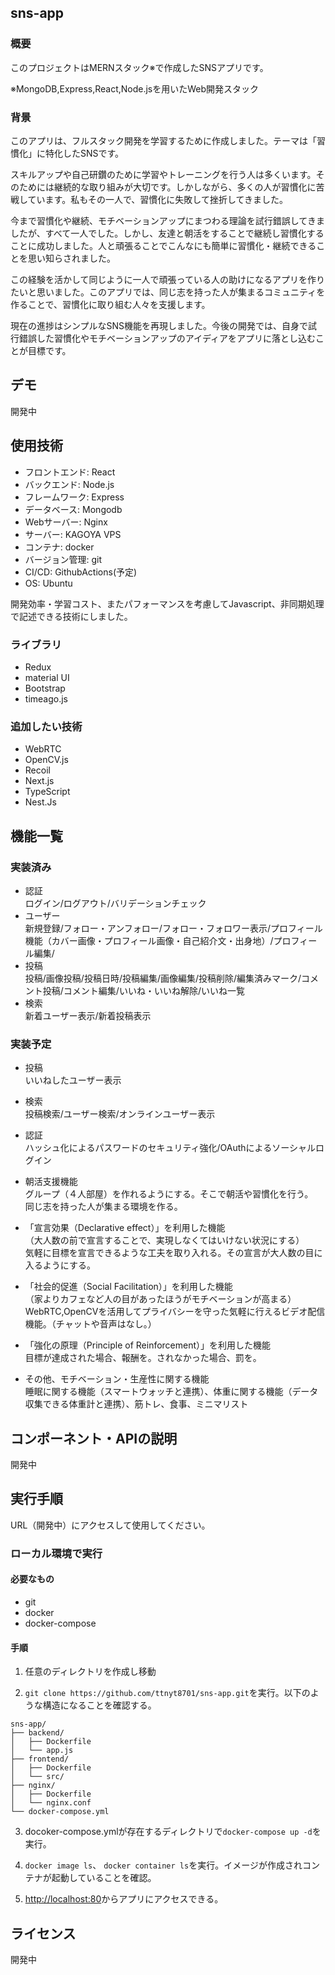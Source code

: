 ## sns-app

### 概要
このプロジェクトはMERNスタック※で作成したSNSアプリです。

※MongoDB,Express,React,Node.jsを用いたWeb開発スタック

### 背景
このアプリは、フルスタック開発を学習するために作成しました。テーマは「習慣化」に特化したSNSです。  

スキルアップや自己研鑽のために学習やトレーニングを行う人は多くいます。そのためには継続的な取り組みが大切です。しかしながら、多くの人が習慣化に苦戦しています。私もその一人で、習慣化に失敗して挫折してきました。  

今まで習慣化や継続、モチベーションアップにまつわる理論を試行錯誤してきましたが、すべて一人でした。しかし、友達と朝活をすることで継続し習慣化することに成功しました。人と頑張ることでこんなにも簡単に習慣化・継続できることを思い知らされました。  

この経験を活かして同じように一人で頑張っている人の助けになるアプリを作りたいと思いました。このアプリでは、同じ志を持った人が集まるコミュニティを作ることで、習慣化に取り組む人々を支援します。  


現在の進捗はシンプルなSNS機能を再現しました。今後の開発では、自身で試行錯誤した習慣化やモチベーションアップのアイディアをアプリに落とし込むことが目標です。

## デモ
開発中

## 使用技術

- フロントエンド: React
- バックエンド: Node.js
- フレームワーク: Express
- データベース: Mongodb
- Webサーバー: Nginx
- サーバー: KAGOYA VPS
- コンテナ: docker
- バージョン管理: git
- CI/CD: GithubActions(予定)
- OS: Ubuntu


開発効率・学習コスト、またパフォーマンスを考慮してJavascript、非同期処理で記述できる技術にしました。  

### ライブラリ
- Redux
- material UI  
- Bootstrap
- timeago.js

### 追加したい技術
- WebRTC  
- OpenCV.js
- Recoil
- Next.js
- TypeScript
- Nest.Js

## 機能一覧

### 実装済み
-  認証  
ログイン/ログアウト/バリデーションチェック  
- ユーザー  
新規登録/フォロー・アンフォロー/フォロー・フォロワー表示/プロフィール機能（カバー画像・プロフィール画像・自己紹介文・出身地）/プロフィール編集/
- 投稿  
投稿/画像投稿/投稿日時/投稿編集/画像編集/投稿削除/編集済みマーク/コメント投稿/コメント編集/いいね・いいね解除/いいね一覧
- 検索  
新着ユーザー表示/新着投稿表示


### 実装予定
- 投稿  
いいねしたユーザー表示
- 検索  
投稿検索/ユーザー検索/オンラインユーザー表示
- 認証  
ハッシュ化によるパスワードのセキュリティ強化/OAuthによるソーシャルログイン
- 朝活支援機能  
グループ（４人部屋）を作れるようにする。そこで朝活や習慣化を行う。  
同じ志を持った人が集まる環境を作る。
- 「宣言効果（Declarative effect）」を利用した機能  
（大人数の前で宣言することで、実現しなくてはいけない状況にする）  
気軽に目標を宣言できるような工夫を取り入れる。その宣言が大人数の目に入るようにする。
- 「社会的促進（Social Facilitation）」を利用した機能  
（家よりカフェなど人の目があったほうがモチベーションが高まる）  
WebRTC,OpenCVを活用してプライバシーを守った気軽に行えるビデオ配信機能。（チャットや音声はなし。）
- 「強化の原理（Principle of Reinforcement）」を利用した機能  
目標が達成された場合、報酬を。されなかった場合、罰を。

- その他、モチベーション・生産性に関する機能  
睡眠に関する機能（スマートウォッチと連携）、体重に関する機能（データ収集できる体重計と連携）、筋トレ、食事、ミニマリスト

## コンポーネント・APIの説明
開発中

## 実行手順

URL（開発中）にアクセスして使用してください。

### ローカル環境で実行

#### 必要なもの

- git
- docker
- docker-compose

#### 手順

1. 任意のディレクトリを作成し移動

2. `git clone https://github.com/ttnyt8701/sns-app.git`を実行。以下のような構造になることを確認する。
```
sns-app/
├── backend/
│   ├── Dockerfile
│   └── app.js
├── frontend/
│   ├── Dockerfile
│   └── src/
├── nginx/
│   ├── Dockerfile
│   └── nginx.conf
└── docker-compose.yml
```
3. docoker-compose.ymlが存在するディレクトリで`docker-compose up -d`を実行。  

4. `docker image ls`、 `docker container ls`を実行。イメージが作成されコンテナが起動していることを確認。

3. <http://localhost:80>からアプリにアクセスできる。

## ライセンス
開発中
